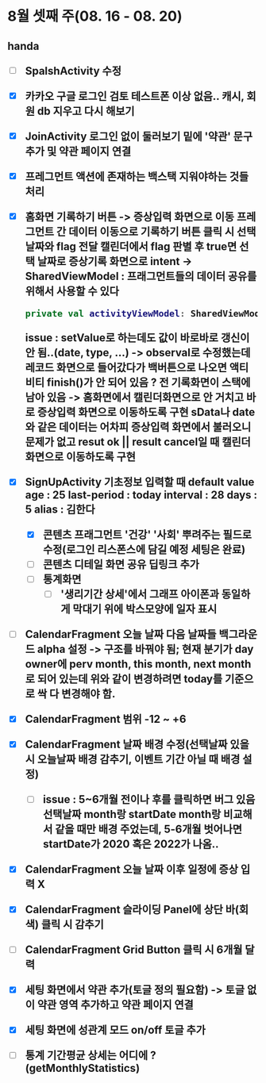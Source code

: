 <h1>8월 셋째 주(08. 16 - 08. 20)





<h2> handa

- [ ] SpalshActivity 수정

- [x] 카카오 구글 로그인 검토
  테스트폰 이상 없음.. 캐시, 회원 db 지우고 다시 해보기

- [x] JoinActivity 로그인 없이 둘러보기 밑에 '약관' 문구 추가 및 약관 페이지 연결

- [x] 프레그먼트 액션에 존재하는 백스택 지워야하는 것들 처리

- [x] 홈화면 기록하기 버튼 -> 증상입력 화면으로 이동
  프레그먼트 간 데이터 이동으로 기록하기 버튼 클릭 시 선택 날짜와 flag 전달
  캘린더에서 flag 판별 후 true면 선택 날짜로 증상기록 화면으로 intent
  -> SharedViewModel : 프래그먼트들의 데이터 공유를 위해서 사용할 수 있다
  
  ```kotlin
  private val activityViewModel: SharedViewModel by activityViewModels()
  ```
  
  issue : setValue로 하는데도 값이 바로바로 갱신이 안 됨..(date, type, ...) -> observal로 수정했는데 레코드 화면으로 들어갔다가 백버튼으로 나오면 액티비티 finish()가 안 되어 있음 ? 전 기록화면이 스택에 남아 있음
  -> 홈화면에서 캘린더화면으로 안 거치고 바로 증상입력 화면으로 이동하도록 구현
  sData나 date와 같은 데이터는 어차피 증상입력 화면에서 불러오니 문제가 없고 resut ok || result cancel일 때 캘린더화면으로 이동하도록 구현
  
- [x] SignUpActivity 기초정보 입력할 때 default value
  age : 25   last-period : today  interval : 28  days : 5  alias : 김한다

  - [x] 콘텐츠 프래그먼트 '건강' '사회' 뿌려주는 필드로 수정(로그인 리스폰스에 담길 예정 세팅은 완료)
  - [ ] 콘텐츠 디테일 화면 공유 딥링크 추가
  - [ ] 통계화면
    - [ ] '생리기간 상세'에서 그래프 아이폰과 동일하게 막대기 위에 박스모양에 일자 표시
  
- [ ] CalendarFragment 오늘 날짜 다음 날짜들 백그라운드 alpha 설정 -> 구조를 바꿔야 됨;
  현재 분기가 day owner에 perv month, this month, next month로 되어 있는데 위와 같이 변경하려면 today를 기준으로 싹 다 변경해야 함.

- [x] CalendarFragment 범위 -12 ~ +6

- [x] CalendarFragment 날짜 배경 수정(선택날짜 있을 시 오늘날짜 배경 감추기, 이벤트 기간 아닐 때 배경 설정)


  - [ ] issue : 5~6개월 전이나 후를 클릭하면 버그 있음
    선택날짜 month랑 startDate month랑 비교해서 같을 때만 배경 주었는데, 5-6개월 벗어나면 startDate가 2020 혹은 2022가 나옴..

- [x] CalendarFragment 오늘 날짜 이후 일정에 증상 입력 X

- [x] CalendarFragment 슬라이딩 Panel에 상단 바(회색) 클릭 시 감추기

- [ ] CalendarFragment Grid Button 클릭 시 6개월 달력

- [x] 세팅 화면에서 약관 추가(토글 정의 필요함)
  -> 토글 없이 약관 영역 추가하고 약관 페이지 연결
  
- [x] 세팅 화면에 성관계 모드 on/off 토글 추가

- [ ] 통계 기간평균 상세는 어디에 ? (getMonthlyStatistics)